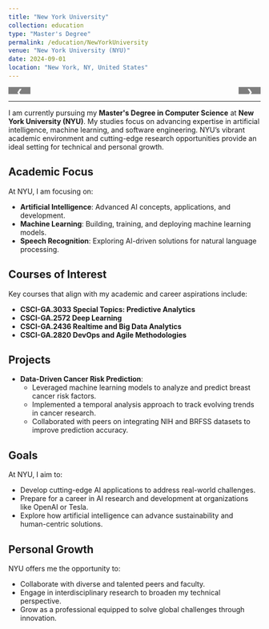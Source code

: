 ```yaml
---
title: "New York University"
collection: education
type: "Master's Degree"
permalink: /education/NewYorkUniversity
venue: "New York University (NYU)"
date: 2024-09-01
location: "New York, NY, United States"
---
```


<div class="slideshow-container">

  <div class="slide fade">
    <img src="/images/NYU-1.jpg" style="width:100%" alt="NYU Campus">
    <div class="caption">NYU Campus</div>
  </div>

  <div class="slide fade">
    <img src="/images/NYU-2.jpg" style="width:100%" alt="Group Project">
    <div class="caption">Working on a group project</div>
  </div>

  <div class="slide fade">
    <img src="/images/NYU-3.jpg" style="width:100%" alt="Library">
    <div class="caption">Studying at the library</div>
  </div>

  <a class="prev" onclick="plusSlides(-1)">&#10094;</a>
  <a class="next" onclick="plusSlides(1)">&#10095;</a>
</div>

<script>
let slideIndex = 0;
showSlides();

function plusSlides(n) {
  slideIndex += n;
  showSlides();
}

function showSlides() {
  const slides = document.querySelectorAll('.slide');
  slides.forEach((slide, index) => {
    slide.style.display = (index === slideIndex % slides.length) ? 'block' : 'none';
  });
}
</script>

<style>
.slideshow-container {
  position: relative;
  max-width: 100%;
  margin: auto;
  overflow: hidden;
}

.slide {
  display: none;
  position: relative;
}

img {
  display: block;
  width: 100%;
  height: auto;
}

.caption {
  text-align: center;
  padding: 10px;
  font-size: 1em;
  color: #555;
}

.prev, .next {
  position: absolute;
  top: 50%;
  width: auto;
  margin-top: -22px;
  padding: 16px;
  color: white;
  font-weight: bold;
  cursor: pointer;
  background-color: rgba(0, 0, 0, 0.5);
  border-radius: 3px;
}

.prev {
  left: 0;
}

.next {
  right: 0;
}
</style>

---

I am currently pursuing my **Master's Degree in Computer Science** at **New York University (NYU)**. My studies focus on advancing expertise in artificial intelligence, machine learning, and software engineering. NYU’s vibrant academic environment and cutting-edge research opportunities provide an ideal setting for technical and personal growth.

## Academic Focus
At NYU, I am focusing on:
- **Artificial Intelligence**: Advanced AI concepts, applications, and development.
- **Machine Learning**: Building, training, and deploying machine learning models.
- **Speech Recognition**: Exploring AI-driven solutions for natural language processing.

## Courses of Interest
Key courses that align with my academic and career aspirations include:
- **CSCI-GA.3033 Special Topics: Predictive Analytics**
- **CSCI-GA.2572 Deep Learning**
- **CSCI-GA.2436 Realtime and Big Data Analytics**
- **CSCI-GA.2820 DevOps and Agile Methodologies**

## Projects
- **Data-Driven Cancer Risk Prediction**:
  - Leveraged machine learning models to analyze and predict breast cancer risk factors.
  - Implemented a temporal analysis approach to track evolving trends in cancer research.
  - Collaborated with peers on integrating NIH and BRFSS datasets to improve prediction accuracy.

## Goals
At NYU, I aim to:
- Develop cutting-edge AI applications to address real-world challenges.
- Prepare for a career in AI research and development at organizations like OpenAI or Tesla.
- Explore how artificial intelligence can advance sustainability and human-centric solutions.

## Personal Growth
NYU offers me the opportunity to:
- Collaborate with diverse and talented peers and faculty.
- Engage in interdisciplinary research to broaden my technical perspective.
- Grow as a professional equipped to solve global challenges through innovation.
